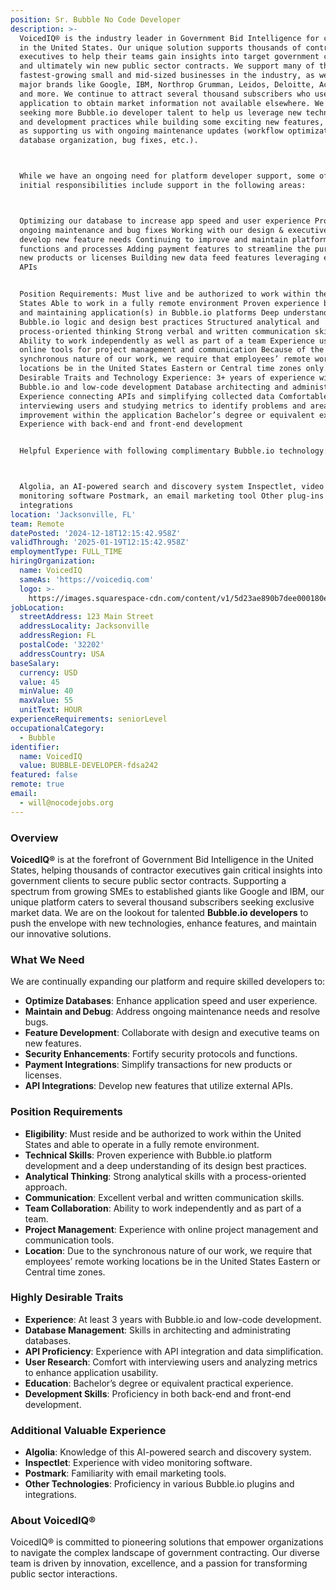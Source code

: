 ```yaml
---
position: Sr. Bubble No Code Developer
description: >-
  VoicedIQ® is the industry leader in Government Bid Intelligence for companies
  in the United States. Our unique solution supports thousands of contractor
  executives to help their teams gain insights into target government customers
  and ultimately win new public sector contracts. We support many of the
  fastest-growing small and mid-sized businesses in the industry, as well as
  major brands like Google, IBM, Northrop Grumman, Leidos, Deloitte, Accenture,
  and more. We continue to attract several thousand subscribers who use our
  application to obtain market information not available elsewhere. We are
  seeking more Bubble.io developer talent to help us leverage new technologies
  and development practices while building some exciting new features, as well
  as supporting us with ongoing maintenance updates (workflow optimization,
  database organization, bug fixes, etc.).



  While we have an ongoing need for platform developer support, some of the
  initial responsibilities include support in the following areas:



  Optimizing our database to increase app speed and user experience Providing
  ongoing maintenance and bug fixes Working with our design & executive teams to
  develop new feature needs Continuing to improve and maintain platform security
  functions and processes Adding payment features to streamline the purchase of
  new products or licenses Building new data feed features leveraging external
  APIs


  Position Requirements: Must live and be authorized to work within the United
  States Able to work in a fully remote environment Proven experience building
  and maintaining application(s) in Bubble.io platforms Deep understanding of
  Bubble.io logic and design best practices Structured analytical and
  process-oriented thinking Strong verbal and written communication skills
  Ability to work independently as well as part of a team Experience using
  online tools for project management and communication Because of the
  synchronous nature of our work, we require that employees’ remote working
  locations be in the United States Eastern or Central time zones only. Highly
  Desirable Traits and Technology Experience: 3+ years of experience with
  Bubble.io and low-code development Database architecting and administration
  Experience connecting APIs and simplifying collected data Comfortable
  interviewing users and studying metrics to identify problems and areas of
  improvement within the application Bachelor’s degree or equivalent experience
  Experience with back-end and front-end development


  Helpful Experience with following complimentary Bubble.io technology:



  Algolia, an AI-powered search and discovery system Inspectlet, video
  monitoring software Postmark, an email marketing tool Other plug-ins &
  integrations
location: 'Jacksonville, FL'
team: Remote
datePosted: '2024-12-18T12:15:42.958Z'
validThrough: '2025-01-19T12:15:42.958Z'
employmentType: FULL_TIME
hiringOrganization:
  name: VoicedIQ
  sameAs: 'https://voicediq.com'
  logo: >-
    https://images.squarespace-cdn.com/content/v1/5d23ae890b7dee000180ec51/b320cb1a-20e6-4e4c-b184-dd8bac9eb6bf/VoicedIQr+Black.png?format=750w
jobLocation:
  streetAddress: 123 Main Street
  addressLocality: Jacksonville
  addressRegion: FL
  postalCode: '32202'
  addressCountry: USA
baseSalary:
  currency: USD
  value: 45
  minValue: 40
  maxValue: 55
  unitText: HOUR
experienceRequirements: seniorLevel
occupationalCategory:
  - Bubble
identifier:
  name: VoicedIQ
  value: BUBBLE-DEVELOPER-fdsa242
featured: false
remote: true
email:
  - will@nocodejobs.org
---
```



### Overview
**VoicedIQ®** is at the forefront of Government Bid Intelligence in the United States, helping thousands of contractor executives gain critical insights into government clients to secure public sector contracts. Supporting a spectrum from growing SMEs to established giants like Google and IBM, our unique platform caters to several thousand subscribers seeking exclusive market data. We are on the lookout for talented **Bubble.io developers** to push the envelope with new technologies, enhance features, and maintain our innovative solutions.

### What We Need
We are continually expanding our platform and require skilled developers to:
- **Optimize Databases**: Enhance application speed and user experience.
- **Maintain and Debug**: Address ongoing maintenance needs and resolve bugs.
- **Feature Development**: Collaborate with design and executive teams on new features.
- **Security Enhancements**: Fortify security protocols and functions.
- **Payment Integrations**: Simplify transactions for new products or licenses.
- **API Integrations**: Develop new features that utilize external APIs.

### Position Requirements
- **Eligibility**: Must reside and be authorized to work within the United States and able to operate in a fully remote environment.
- **Technical Skills**: Proven experience with Bubble.io platform development and a deep understanding of its design best practices.
- **Analytical Thinking**: Strong analytical skills with a process-oriented approach.
- **Communication**: Excellent verbal and written communication skills.
- **Team Collaboration**: Ability to work independently and as part of a team.
- **Project Management**: Experience with online project management and communication tools.
- **Location**: Due to the synchronous nature of our work, we require that employees’ remote working locations be in the United States Eastern or Central time zones.

### Highly Desirable Traits
- **Experience**: At least 3 years with Bubble.io and low-code development.
- **Database Management**: Skills in architecting and administrating databases.
- **API Proficiency**: Experience with API integration and data simplification.
- **User Research**: Comfort with interviewing users and analyzing metrics to enhance application usability.
- **Education**: Bachelor’s degree or equivalent practical experience.
- **Development Skills**: Proficiency in both back-end and front-end development.

### Additional Valuable Experience
- **Algolia**: Knowledge of this AI-powered search and discovery system.
- **Inspectlet**: Experience with video monitoring software.
- **Postmark**: Familiarity with email marketing tools.
- **Other Technologies**: Proficiency in various Bubble.io plugins and integrations.

### About VoicedIQ®
VoicedIQ® is committed to pioneering solutions that empower organizations to navigate the complex landscape of government contracting. Our diverse team is driven by innovation, excellence, and a passion for transforming public sector interactions.
